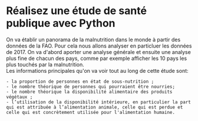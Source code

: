 # Réalisez une étude de santé publique avec Python
On va établir un panorama de la malnutrition dans le monde à partir des données de la FAO.
Pour cela nous allons analyser en particluer les données de 2017.
 On va d'abord aporter une analyse générale et ensuite une analyse plus fine de chacun des pays, comme par exemple afficher les 10 pays les plus touchés par la malnutrition.   
Les informations principales qu'on va voir tout au long de cette étude sont:


    - la proportion de personnes en état de sous-nutrition ;
    - le nombre théorique de personnes qui pourraient être nourries;
    - le nombre théorique la disponibilité alimentaire des produits végétaux ;
    - l’utilisation de la disponibilité intérieure, en particulier la part qui est attribuée à l’alimentation animale, celle qui est perdue et celle qui est concrètement utilisée pour l'alimentation humaine. 
